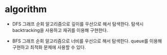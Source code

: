 # algorithm

* DFS 
  그래프 순회 알고리즘으로 깊이를 우선으로 해서 탐색한다. 탐색시 backtracking을 사용하고 재귀를 이용해 구현한다.

* BFS
  그래프 순회 알고리즘으로 너비를 우선으로 해서 탐색한다. queue를 이용해 구현하고 최적화 문제에 사용할 수 있다.
